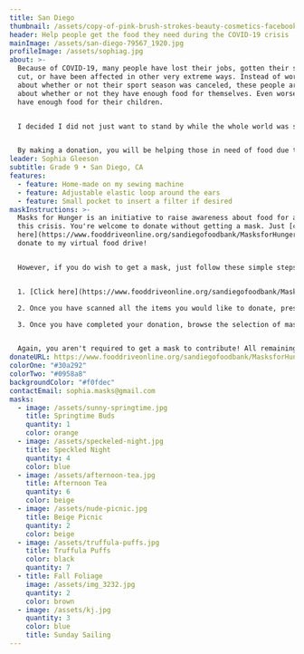 ```yaml
---
title: San Diego
thumbnail: /assets/copy-of-pink-brush-strokes-beauty-cosmetics-facebook-cover-2.png
header: Help people get the food they need during the COVID-19 crisis
mainImage: /assets/san-diego-79567_1920.jpg
profileImage: /assets/sophiag.jpg
about: >-
  Because of COVID-19, many people have lost their jobs, gotten their salary
  cut, or have been affected in other very extreme ways. Instead of worrying
  about whether or not their sport season was canceled, these people are worried
  about whether or not they have enough food for themselves. Even worse, if they
  have enough food for their children.


  I decided I did not just want to stand by while the whole world was struggling through the effects, big or small, of the outbreak. I wanted to help, and joining Masks for Hunger was the perfect opportunity.


  By making a donation, you will be helping those in need of food due to COVID-19. We are immensely grateful for anything you can do!
leader: Sophia Gleeson
subtitle: Grade 9 • San Diego, CA
features:
  - feature: Home-made on my sewing machine
  - feature: Adjustable elastic loop around the ears
  - feature: Small pocket to insert a filter if desired
maskInstructions: >-
  Masks for Hunger is an initiative to raise awareness about food for all during
  this crisis. You're welcome to donate without getting a mask. Just [click
  here](https://www.fooddriveonline.org/sandiegofoodbank/MasksforHunger) to
  donate to my virtual food drive!


  However, if you do wish to get a mask, just follow these simple steps:


  1. [Click here](https://www.fooddriveonline.org/sandiegofoodbank/MasksforHunger) to be directed to my virtual food drive with the San Diego Food Bank and press "start". Select the items you would like to donate by moving them off the shelf and "scanning" each one at the cash register. As you scan, each item will show up on the reciept to the right of the cash register. A pledge of at least $25 is recommended to get a mask. 

  2. Once you have scanned all the items you would like to donate, press "checkout". You will then be asked to fill out a donation form with payment information.

  3. Once you have completed your donation, browse the selection of masks and click on the link called "I want a mask" in the "Contact" section below. You should receive a response by mail shortly.


  Again, you aren't required to get a mask to contribute! All remaining masks will be given to local hospitals or non-profits on the frontline.
donateURL: https://www.fooddriveonline.org/sandiegofoodbank/MasksforHunger
colorOne: "#30a292"
colorTwo: "#0958a8"
backgroundColor: "#f0fdec"
contactEmail: sophia.masks@gmail.com
masks:
  - image: /assets/sunny-springtime.jpg
    title: Springtime Buds
    quantity: 1
    color: orange
  - image: /assets/speckeled-night.jpg
    title: Speckled Night
    quantity: 4
    color: blue
  - image: /assets/afternoon-tea.jpg
    title: Afternoon Tea
    quantity: 6
    color: beige
  - image: /assets/nude-picnic.jpg
    title: Beige Picnic
    quantity: 2
    color: beige
  - image: /assets/truffula-puffs.jpg
    title: Truffula Puffs
    color: black
    quantity: 7
  - title: Fall Foliage
    image: /assets/img_3232.jpg
    quantity: 2
    color: brown
  - image: /assets/kj.jpg
    quantity: 3
    color: blue
    title: Sunday Sailing
---
```

